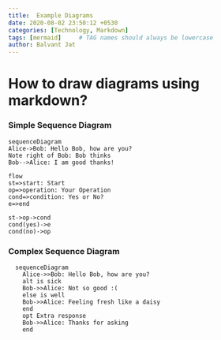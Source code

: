 ```yaml
---
title: 	Example Diagrams
date: 2020-08-02 23:50:12 +0530
categories: [Technology, Markdown]
tags: [mermaid]     # TAG names should always be lowercase
author: Balvant Jat
---
```




# How to draw diagrams using markdown?

### Simple Sequence Diagram

```mermaid
sequenceDiagram
Alice->Bob: Hello Bob, how are you?
Note right of Bob: Bob thinks
Bob-->Alice: I am good thanks!
```



```mermaid
flow
st=>start: Start
op=>operation: Your Operation
cond=>condition: Yes or No?
e=>end

st->op->cond
cond(yes)->e
cond(no)->op
```



### Complex Sequence Diagram 

```mermaid
  sequenceDiagram
    Alice->>Bob: Hello Bob, how are you?
    alt is sick
    Bob->>Alice: Not so good :(
    else is well
    Bob->>Alice: Feeling fresh like a daisy
    end
    opt Extra response
    Bob->>Alice: Thanks for asking
    end
```

